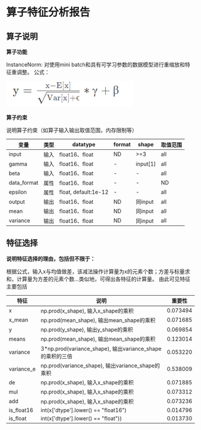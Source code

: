 # 算子特征分析报告

## 算子说明
**算子功能**

InstanceNorm: 对使用mini batch和具有可学习参数的数据模型进行重缩放和特征重调整。
公式：

  ![img.png](image/formula.png)


**算子约束**

说明算子约束（如算子输入输出取值范围，内存限制等）

| 变量 | 类型|datatype | format | shape | 取值范围|
|----|--------|--------|-----|-----|-----|
| input | 输入|float16、float | ND|>=3|all|
| gamma | 输入| float16、float|- |input[1]|all|
| beta |输入 | float16、float| -|-|all|
| data_format |属性 |float16、float | -|-|ND|
| epsilon |属性 |float, default:1e-12  | -|-|all|
| output |输出 |float16、float | ND|同input| all |
| mean |输出 |float16、float | ND|同input| all |
| variance |输出 |float16、float | ND|同input| all |


## 特征选择
**说明特征选择的理由，包括但不限于：**


根据公式，输入x与均值做差，该减法操作计算量为x的元素个数；方差与标量求和，计算量为方差的元素个数...类似地，可得出各特征的计算量。
由此可见特征主要包括

| 特征 | 说明|重要性 |
|----|--------|--------|
| x | np.prod(x_shape), 输入x_shape的乘积|0.073494  |
| x_mean | np.prod(mean_shape), 输出mean_shape的乘积         | 0.071685 |
| y |np.prod(y_shape), 输出y_shape的乘积 | 0.069854 |
| means |np.prod(mean_shape), 输出mean_shape的乘积 |0.123014 |
| variance |3*np.prod(variance_shape), 输出variance_shape的乘积的三倍 |0.053220 |
| variance_e |np.prod(variance_shape), 输出variance_shape的乘积 | 0.538009 |
| de |np.prod(x_shape), 输入x_shape的乘积 | 0.071885 |
| mul |np.prod(x_shape), 输入x_shape的乘积 | 0.073312 |
| add |np.prod(x_shape), 输入x_shape的乘积 | 0.073236 |
| is_float16 |int(x['dtype'].lower() == "float16") | 0.014796 |
| is_float |int(x['dtype'].lower() == "float")) | 0.013730 |
